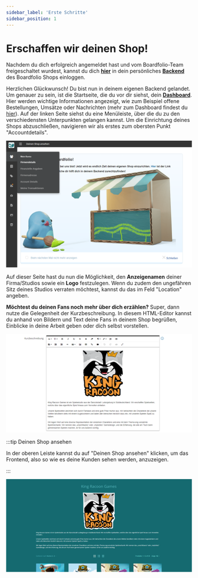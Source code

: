 ```yaml
---
sidebar_label: 'Erste Schritte'
sidebar_position: 1
---
```

# Erschaffen wir deinen Shop!

Nachdem du dich erfolgreich angemeldet hast und vom Boardfolio-Team freigeschaltet wurdest, kannst du dich [**hier**](https://boardfolio.gg/admin/?target=login) in dein persönliches [**Backend**](https://boardfolio.gg/admin/?target=login) des Boardfolio Shops einloggen.

Herzlichen Glückwunsch! Du bist nun in deinem eigenen Backend gelandet. Um genauer zu sein, ist die Startseite, die du vor dir siehst, dein [**Dashboard**](/documentation/Backend/dashboard). Hier werden wichtige Informationen angezeigt, wie zum Beispiel offene Bestellungen, Umsätze oder Nachrichten (mehr zum Dashboard findest du [hier](/documentation/Backend/dashboard)). Auf der linken Seite siehst du eine Menüleiste, über die du zu den verschiedensten Unterpunkten gelangen kannst. Um die Einrichtung deines Shops abzuschließen, navigieren wir als erstes zum obersten Punkt "Accountdetails".

![NavigationsLeiste](img/NavigationsLeisteFirmendetails.png)

Auf dieser Seite hast du nun die Möglichkeit, den **Anzeigenamen** deiner Firma/Studios sowie ein **Logo** festzulegen. Wenn du zudem den ungefähren Sitz deines Studios verraten möchtest, kannst du das im Feld "Location" angeben.

**Möchtest du deinen Fans noch mehr über dich erzählen?** Super, dann nutze die Gelegenheit der Kurzbeschreibung. In diesem HTML-Editor kannst du anhand von Bildern und Text deine Fans in deinem Shop begrüßen, Einblicke in deine Arbeit geben oder dich selbst vorstellen.

![ShopBeschreibung](img/ShopBeschreibung.png)

:::tip Deinen Shop ansehen

In der oberen Leiste kannst du auf "Deinen Shop ansehen" klicken, um das Frontend, also so wie es deine Kunden sehen werden, anzuzeigen.

:::

![ShopBeschreibungFront](img/ShopBeschreibungFront.png)


